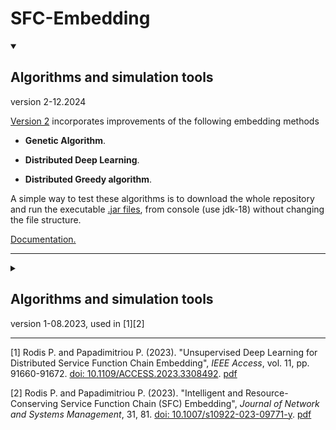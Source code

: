 # SFC-Embedding 

<details open>
<summary><H2>Algorithms and simulation tools</H2> version 2-12.2024</summary>

[Version 2](algorithms_v2) incorporates improvements of the following embedding methods

* **Genetic Algorithm**.

* **Distributed Deep Learning**. 

* **Distributed Greedy algorithm**.

A simple way to test these algorithms is to download the whole repository and run the executable [.jar files](algorithms_v2/jar), 
from console (use jdk-18) without changing the file structure.

[Documentation.](https://rodispantelis.github.io/SFC-Embedding/algorithms_v2/index.html)

</details>

---

<details>
<summary><H2>Algorithms and simulation tools</H2> version 1-08.2023, used in [1][2]</summary>

* **Distributed Machine Learning**. [A Distribute Deep Learning algorithm for SFC-Embedding.](algorithms_v1/Distributed-DeepLearning_v1) [1]

* **Genetic Algorithm**. [A MultiThreaded Genetic Algorithm for SFC-Embedding.](algorithms_v1/Genetic_Algorithm_v1) [2]

[More details.](https://rodispantelis.github.io/SFC-Embedding/algorithms_v1/index.html)

A simple way to test these algorithms is to download the whole repository and run the executable .jar files from console (use jdk-18) 
without changing the file structure.

</details>

---
[1] Rodis P. and Papadimitriou P. (2023). "Unsupervised Deep Learning for Distributed Service Function Chain Embedding", 
*IEEE Access*, vol. 11, pp. 91660-91672. [doi: 10.1109/ACCESS.2023.3308492](https://doi.org/10.1109/ACCESS.2023.3308492). [pdf](https://ieeexplore.ieee.org/stamp/stamp.jsp?tp=&arnumber=10229131)

[2] Rodis P. and Papadimitriou P. (2023). "Intelligent and Resource-Conserving Service Function Chain (SFC) Embedding", 
*Journal of Network and Systems Management*, 31, 81. [doi: 10.1007/s10922-023-09771-y](https://doi.org/10.1007/s10922-023-09771-y). [pdf](https://link.springer.com/content/pdf/10.1007/s10922-023-09771-y.pdf?pdf=button)

